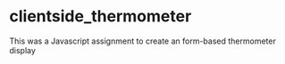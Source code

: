 # clientside_thermometer
This was a Javascript assignment to create an form-based thermometer display
